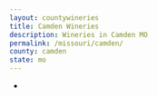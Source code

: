 ```yaml
---
layout: countywineries
title: Camden Wineries
description: Wineries in Camden MO
permalink: /missouri/camden/
county: camden
state: mo
---
```

-

